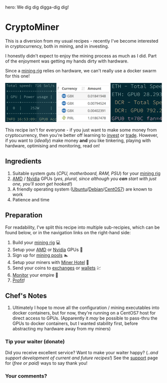hero: We dig dig digga-dig dig!

# CryptoMiner

This is a diversion from my usual recipes - recently I've become interested in cryptocurrency, both in mining, and in investing.

I honestly didn't expect to enjoy the mining process as much as I did. Part of the enjoyment was getting my hands dirty with hardware.

Since a [mining rig](/recipies/cryptominer/mining-rig/) relies on hardware, we can't really use a docker swarm for this one!

![NAME Screenshot](../images/cryptominer.png)

This recipe isn't for everyone - if you just want to make some money from cryptocurrency, then you're better off learning to [invest](https://www.reddit.com/r/CryptoCurrency/) or [trade](https://www.reddit.com/r/CryptoMarkets/). However, if you want to (_ideally_) make money **and** you like tinkering, playing with hardware, optimising and monitoring, read on!

## Ingredients

1. Suitable system guts (_CPU, motherboard, RAM, PSU_) for your [mining rig](/recipies/cryptominer/mining-rig/)
2. [AMD](/recipies/cryptominer/amd-gpu/) / [Nvidia](/recipies/cryptominer/nvidia-gpu/) GPUs (_yes, plural, since although you **can** start with just one, you'll soon get hooked!_)
3. A friendly operating system ([Ubuntu](https://www.ubuntu.com/)/[Debian](https://www.debian.org/)/[CentOS7](https://www.centos.org/download/)) are known to work
4. Patience and time

## Preparation

For readability, I've split this recipe into multiple sub-recipies, which can be found below, or in the navigation links on the right-hand side:

1. Build your [mining rig](/recipies/cryptominer/mining-rig/) 💻
2. Setup your [AMD](/recipies/cryptominer/amd-gpu/) or [Nvidia](/recipies/cryptominer/nvidia-gpu/) GPUs 🎨
3. Sign up for [mining pools](/recipies/cryptominer/mining-pool/) :swimmer:
4. Setup your miners with [Miner Hotel](/recipies/cryptominer/minerhotel/) 🏨
5. Send your coins to [exchanges](/recipies/cryptominer/exchange/) or [wallets](/recipies/cryptominer/wallet/) 💹
6. [Monitor](/recipies/cryptominer/monitor/) your empire :heartbeat:
7. [Profit](/recipies/cryptominer/profit/)! 

## Chef's Notes

1. Ultimately I hope to move all the configuration / mining executables into docker containers, but for now, they're running on a CentOS7 host for direct access to GPUs. (Apparently it _may_ be possible to pass-thru the GPUs to docker containers, but I wanted stability first, before abstracting my hardware away from my miners)

### Tip your waiter (donate) 

Did you receive excellent service? Want to make your waiter happy? (_..and support development of current and future recipes!_) See the [support](/support/) page for (_free or paid)_ ways to say thank you! 

### Your comments? 
